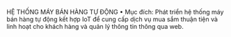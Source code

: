 HỆ THỐNG MÁY BÁN HÀNG TỰ ĐỘNG
• Mục đích: Phát triển hệ thống máy bán hàng tự động kết hợp IoT để cung 
cấp dịch vụ mua sắm thuận tiện và linh hoạt cho khách hàng và quản lý 
thông tin thông qua web.
